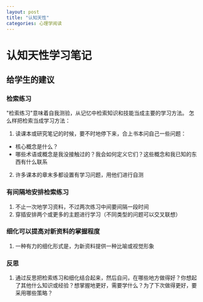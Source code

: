 ```yaml
---
layout: post
title: "认知天性"
categories: 心理学阅读
---
```

# 认知天性学习笔记
## 给学生的建议
### 检索练习
"检索练习"意味着自我测验，从记忆中检索知识和技能当成主要的学习方法。
怎么样把检索当成学习方法：
1. 读课本或研究笔记的时候，要不时地停下来，合上书本问自己一些问题：
 * 核心概念是什么？
 * 哪些术语或概念是我没接触过的？我会如何定义它们？这些概念和我已知的东西有什么联系
2. 许多课本的章末多都设置有学习问题，用他们进行自测
### 有间隔地安排检索练习
1. 不止一次地学习资料，不过两次练习中间要间隔一段时间
2. 穿插安排两个或更多的主题进行学习（不同类型的问题可以交叉联想）
### 细化可以提高对新资料的掌握程度
1. 一种有力的细化形式是，为新资料提供一种比喻或视觉形象
### 反思
1. 通过反思把检索练习和细化结合起来，然后自问，在哪些地方做得好？你想起了其他什么知识或经验？想掌握地更好，需要学什么？为了下次做得更好，要采用哪些策略？

